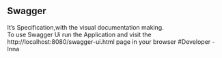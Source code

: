 ## Swagger

It’s Specification,with the visual documentation making.<br> To use Swagger Ui run the Application and visit
the http://localhost:8080/swagger-ui.html page in your browser
#Developer
-Inna